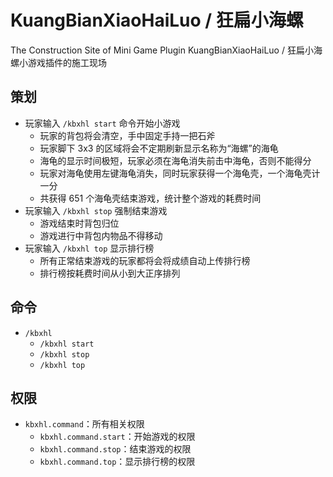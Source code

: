 # KuangBianXiaoHaiLuo / 狂扁小海螺
The Construction Site of Mini Game Plugin KuangBianXiaoHaiLuo / 狂扁小海螺小游戏插件的施工现场

## 策划

* 玩家输入 `/kbxhl start` 命令开始小游戏
  * 玩家的背包将会清空，手中固定手持一把石斧
  * 玩家脚下 3x3 的区域将会不定期刷新显示名称为“海螺”的海龟
  * 海龟的显示时间极短，玩家必须在海龟消失前击中海龟，否则不能得分
  * 玩家对海龟使用左键海龟消失，同时玩家获得一个海龟壳，一个海龟壳计一分
  * 共获得 651 个海龟壳结束游戏，统计整个游戏的耗费时间
* 玩家输入 `/kbxhl stop` 强制结束游戏
  * 游戏结束时背包归位
  * 游戏进行中背包内物品不得移动
* 玩家输入 `/kbxhl top` 显示排行榜
  * 所有正常结束游戏的玩家都将会将成绩自动上传排行榜
  * 排行榜按耗费时间从小到大正序排列


## 命令

* `/kbxhl`
  * `/kbxhl start`
  * `/kbxhl stop`
  * `/kbxhl top`

## 权限

* `kbxhl.command`：所有相关权限
  * `kbxhl.command.start`：开始游戏的权限
  * `kbxhl.command.stop`：结束游戏的权限
  * `kbxhl.command.top`：显示排行榜的权限
